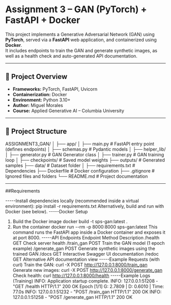 # Assignment 3 – GAN (PyTorch) + FastAPI + Docker

This project implements a Generative Adversarial Network (GAN) using **PyTorch**, served via a **FastAPI** web application, and containerized using **Docker**.  
It includes endpoints to train the GAN and generate synthetic images, as well as a health check and auto-generated API documentation.

---

## 🚀 Project Overview
- **Frameworks:** PyTorch, FastAPI, Uvicorn  
- **Containerization:** Docker  
- **Environment:** Python 3.10+  
- **Author:** Miguel Morales  
- **Course:** Applied Generative AI – Columbia University

---

## 📁 Project Structure
ASSIGNMENT3_GAN/
│
├── app/
│ ├── main.py # FastAPI entry point (defines endpoints)
│ ├── schemas.py # Pydantic models
│
├── helper_lib/
│ ├── generator.py # GAN Generator class
│ ├── trainer.py # GAN training loop
│
├── checkpoints/ # Saved model weights
├── outputs/ # Generated samples
├── data/ # Dataset folder
│
├── requirements.txt # Dependencies
├── Dockerfile # Docker configuration
├── .gitignore # Ignored files and folders
└── README.md # Project documentation

---

##Requirements

-----Install dependencies locally (recommended inside a virtual environment):
pip install -r requirements.txt
Alternatively, build and run with Docker (see below).
-----Docker Setup
1. Build the Docker image
docker build -t sps-gan:latest .
2. Run the container
docker run --rm -p 8000:8000 sps-gan:latest
This command runs the FastAPI app inside a Docker container and exposes it at port 8000.
-----API Endpoints
Endpoint	Method	Description
/health	GET	Check server health
/train_gan	POST	Train the GAN model (1 epoch example)
/generate_gan	POST	Generate synthetic images using the trained GAN
/docs	GET	Interactive Swagger UI documentation
/redoc	GET	Alternative API documentation view
-----Example Requests (with curl)
Train the GAN:
curl -X POST http://127.0.0.1:8000/train_gan
Generate new images:
curl -X POST http://127.0.0.1:8000/generate_gan
Check health:
curl http://127.0.0.1:8000/health
-----Example Logs (Training)
INFO: Application startup complete.
INFO: 127.0.0.1:51208 - "GET /health HTTP/1.1" 200 OK
Epoch [1/1] G: 2.7809 | D: 0.6010 | Time: 77.0s
INFO: 127.0.0.1:51232 - "POST /train_gan HTTP/1.1" 200 OK
INFO: 127.0.0.1:51258 - "POST /generate_gan HTTP/1.1" 200 OK

